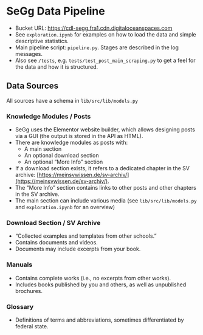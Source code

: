 # SeGg Data Pipeline

- Bucket URL: https://cdl-segg.fra1.cdn.digitaloceanspaces.com
- See `exploration.ipynb` for examples on how to load the data and simple descriptive statistics.
- Main pipeline script: `pipeline.py`. Stages are described in the log messages.
- Also see `/tests`, e.g. `tests/test_post_main_scraping.py` to get a feel for the data and how it is structured.

## Data Sources

All sources have a schema in `lib/src/lib/models.py`

### Knowledge Modules / Posts

- SeGg uses the Elementor website builder, which allows designing posts via a GUI (the output is stored in the API as HTML).
- There are knowledge modules as posts with:
  - A main section
  - An optional download section
  - An optional “More Info” section
- If a download section exists, it refers to a dedicated chapter in the SV archive: [https://meinsvwissen.de/sv-archiv/](https://meinsvwissen.de/sv-archiv/).
- The “More Info” section contains links to other posts and other chapters in the SV archive.
- The main section can include various media (see `lib/src/lib/models.py` and `exploration.ipynb` for an overview)

### Download Section / SV Archive

- “Collected examples and templates from other schools.”
- Contains documents and videos.
- Documents may include excerpts from your book.

### Manuals

- Contains complete works (i.e., no excerpts from other works).
- Includes books published by you and others, as well as unpublished brochures.

### Glossary

- Definitions of terms and abbreviations, sometimes differentiated by federal state.
